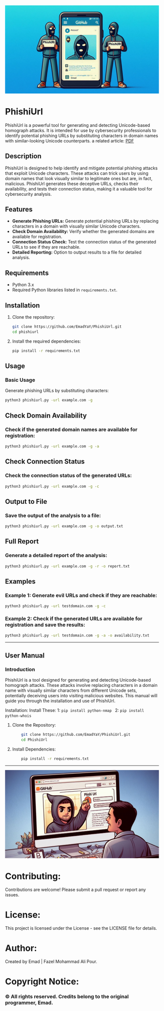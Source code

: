![image-1](1.jpg "PhishiUrl")

# PhishiUrl

PhishiUrl is a powerful tool for generating and detecting Unicode-based homograph attacks. It is intended for use by cybersecurity professionals to identify potential phishing URLs by substituting characters in domain names with similar-looking Unicode counterparts.
a related article: [PDF](homograph_full.pdf "PhishiUrl")

## Description

PhishiUrl is designed to help identify and mitigate potential phishing attacks that exploit Unicode characters. These attacks can trick users by using domain names that look visually similar to legitimate ones but are, in fact, malicious. PhishiUrl generates these deceptive URLs, checks their availability, and tests their connection status, making it a valuable tool for cybersecurity analysis.

## Features

- **Generate Phishing URLs:** Generate potential phishing URLs by replacing characters in a domain with visually similar Unicode characters.
- **Check Domain Availability:** Verify whether the generated domains are available for registration.
- **Connection Status Check:** Test the connection status of the generated URLs to see if they are reachable.
- **Detailed Reporting:** Option to output results to a file for detailed analysis.

## Requirements

- Python 3.x
- Required Python libraries listed in `requirements.txt`.

## Installation

1. Clone the repository:

    ```bash
    git clone https://github.com/EmadYaY/PhishiUrl.git
    cd phishiurl
    ```

2. Install the required dependencies:

    ```bash
    pip install -r requirements.txt
    ```

## Usage
### Basic Usage

Generate phishing URLs by substituting characters:

```bash
python3 phishiurl.py -url example.com -g
```

## Check Domain Availability
### Check if the generated domain names are available for registration:

```bash
python3 phishiurl.py -url example.com -g -a
```

## Check Connection Status
### Check the connection status of the generated URLs:

```bash
python3 phishiurl.py -url example.com -g -c
```

## Output to File
### Save the output of the analysis to a file:

```bash
python3 phishiurl.py -url example.com -g -o output.txt
```

## Full Report
### Generate a detailed report of the analysis:

```bash
python3 phishiurl.py -url example.com -g -r -o report.txt
```

## Examples
### Example 1: Generate evil URLs and check if they are reachable:

  ```bash
  python3 phishiurl.py -url testdomain.com -g -c
  ```
### Example 2: Check if the generated URLs are available for registration and save the results:

  ```bash
  python3 phishiurl.py -url testdomain.com -g -a -o availability.txt
  ```
----
## User Manual
### Introduction
PhishiUrl is a tool designed for generating and detecting Unicode-based homograph attacks. These attacks involve replacing characters in a domain name with visually similar characters from different Unicode sets, potentially deceiving users into visiting malicious websites. This manual will guide you through the installation and use of PhishiUrl.

Installation:
    Install These:
      1:
          ```
              pip install python-nmap 
          ```
      2:
          ```
              pip install python-whois 
          ```
       

  1. Clone the Repository:

        ```bash
            git clone https://github.com/EmadYaY/PhishiUrl.git
            cd PhishiUrl
        ```
    
  2. Install Dependencies:
        ```bash
            pip install -r requirements.txt
        ```

----
![image-1](2.jpg "PhishiUrl")


# Contributing:
Contributions are welcome! Please submit a pull request or report any issues.

# License:
This project is licensed under the  License - see the LICENSE file for details.

# Author:
Created by Emad | Fazel Mohammad Ali Pour.



# Copyright Notice: 

### © All rights reserved. Credits belong to the original programmer, Emad.





